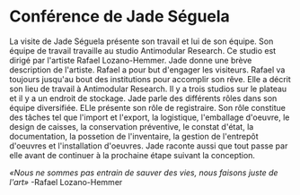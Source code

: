 # Conférence de Jade Séguela #
La visite de Jade Séguela présente son travail et lui de son équipe. Son équipe de travail travaille au studio Antimodular Research. Ce studio est dirigé par l'artiste Rafael Lozano-Hemmer. Jade donne une brève description de l'artiste. Rafael a pour but d'engager les visiteurs. Rafael va toujours jusqu'au bout des institutions pour accomplir son rêve. Elle a décrit son lieu de travail à Antimodular Research. Il y a trois studios sur le plateau et il y a un endroit de stockage. Jade parle des différents rôles dans son équipe diversifiée. ELle présente son rôle de registraire. Son rôle constitue des tâches tel que l'import et l'export, la logistique, l'emballage d'oeuvre, le design de caisses, la conservation préventive, le constat d'état, la documentation, la possetion de l'inventaire, la gestion de l'entrepôt d'oeuvres et l'installation d'oeuvres. Jade raconte aussi que tout passe par elle avant de continuer à la prochaine étape suivant la conception.

_«Nous ne sommes pas entrain de sauver des vies, nous faisons juste de l'art»_ -Rafael Lozano-Hemmer

